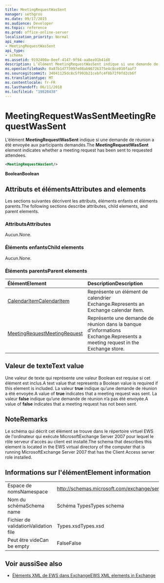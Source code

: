 ```yaml
---
title: MeetingRequestWasSent
manager: sethgros
ms.date: 09/17/2015
ms.audience: Developer
ms.topic: reference
ms.prod: office-online-server
localization_priority: Normal
api_name:
- MeetingRequestWasSent
api_type:
- schema
ms.assetid: 9192400a-8eef-4147-9f94-aa8ea91b41d8
description: L’élément MeetingRequestWasSent indique si une demande de réunion a été envoyée aux participants demandés.
ms.openlocfilehash: 0a87b1d773997e08ab96726375e4c8ce010faaf7
ms.sourcegitcommit: 34041125dc8c5f993b21cebfc4f8b72f0fd2cb6f
ms.translationtype: MT
ms.contentlocale: fr-FR
ms.lasthandoff: 06/11/2018
ms.locfileid: "19828438"
---
```

# <a name="meetingrequestwassent"></a><span data-ttu-id="de259-103">MeetingRequestWasSent</span><span class="sxs-lookup"><span data-stu-id="de259-103">MeetingRequestWasSent</span></span>

<span data-ttu-id="de259-104">L’élément **MeetingRequestWasSent** indique si une demande de réunion a été envoyée aux participants demandés.</span><span class="sxs-lookup"><span data-stu-id="de259-104">The **MeetingRequestWasSent** element indicates whether a meeting request has been sent to requested attendees.</span></span> 
  
```xml
<MeetingRequestWasSent/>
```

 <span data-ttu-id="de259-105">**Boolean**</span><span class="sxs-lookup"><span data-stu-id="de259-105">**Boolean**</span></span>
## <a name="attributes-and-elements"></a><span data-ttu-id="de259-106">Attributs et éléments</span><span class="sxs-lookup"><span data-stu-id="de259-106">Attributes and elements</span></span>

<span data-ttu-id="de259-107">Les sections suivantes décrivent les attributs, éléments enfants et éléments parents.</span><span class="sxs-lookup"><span data-stu-id="de259-107">The following sections describe attributes, child elements, and parent elements.</span></span>
  
### <a name="attributes"></a><span data-ttu-id="de259-108">Attributs</span><span class="sxs-lookup"><span data-stu-id="de259-108">Attributes</span></span>

<span data-ttu-id="de259-109">Aucun.</span><span class="sxs-lookup"><span data-stu-id="de259-109">None.</span></span>
  
### <a name="child-elements"></a><span data-ttu-id="de259-110">Éléments enfants</span><span class="sxs-lookup"><span data-stu-id="de259-110">Child elements</span></span>

<span data-ttu-id="de259-111">Aucun.</span><span class="sxs-lookup"><span data-stu-id="de259-111">None.</span></span>
  
### <a name="parent-elements"></a><span data-ttu-id="de259-112">Éléments parents</span><span class="sxs-lookup"><span data-stu-id="de259-112">Parent elements</span></span>

|<span data-ttu-id="de259-113">**Élément**</span><span class="sxs-lookup"><span data-stu-id="de259-113">**Element**</span></span>|<span data-ttu-id="de259-114">**Description**</span><span class="sxs-lookup"><span data-stu-id="de259-114">**Description**</span></span>|
|:-----|:-----|
|[<span data-ttu-id="de259-115">CalendarItem</span><span class="sxs-lookup"><span data-stu-id="de259-115">CalendarItem</span></span>](calendaritem.md) <br/> |<span data-ttu-id="de259-116">Représente un élément de calendrier Exchange.</span><span class="sxs-lookup"><span data-stu-id="de259-116">Represents an Exchange calendar item.</span></span>  <br/> |
|[<span data-ttu-id="de259-117">MeetingRequest</span><span class="sxs-lookup"><span data-stu-id="de259-117">MeetingRequest</span></span>](meetingrequest.md) <br/> |<span data-ttu-id="de259-118">Représente une demande de réunion dans la banque d'informations Exchange.</span><span class="sxs-lookup"><span data-stu-id="de259-118">Represents a meeting request in the Exchange store.</span></span>  <br/> |
   
## <a name="text-value"></a><span data-ttu-id="de259-119">Valeur de texte</span><span class="sxs-lookup"><span data-stu-id="de259-119">Text value</span></span>

<span data-ttu-id="de259-120">Une valeur de texte qui représente une valeur Boolean est requise si cet élément est inclus.</span><span class="sxs-lookup"><span data-stu-id="de259-120">A text value that represents a Boolean value is required if this element is included.</span></span> <span data-ttu-id="de259-121">La valeur **true** indique qu’une demande de réunion a été envoyée.</span><span class="sxs-lookup"><span data-stu-id="de259-121">A value of **true** indicates that a meeting request was sent.</span></span> <span data-ttu-id="de259-122">La valeur **false** indique qu’une demande de réunion n’a pas été envoyée.</span><span class="sxs-lookup"><span data-stu-id="de259-122">A value of **false** indicates that a meeting request has not been sent.</span></span> 
  
## <a name="remarks"></a><span data-ttu-id="de259-123">Note</span><span class="sxs-lookup"><span data-stu-id="de259-123">Remarks</span></span>

<span data-ttu-id="de259-124">Le schéma qui décrit cet élément se trouve dans le répertoire virtuel EWS de l'ordinateur qui exécute MicrosoftExchange Server 2007 pour lequel le rôle serveur d'accès au client est installé.</span><span class="sxs-lookup"><span data-stu-id="de259-124">The schema that describes this element is located in the EWS virtual directory of the computer that is running MicrosoftExchange Server 2007 that has the Client Access server role installed.</span></span>
  
## <a name="element-information"></a><span data-ttu-id="de259-125">Informations sur l'élément</span><span class="sxs-lookup"><span data-stu-id="de259-125">Element information</span></span>

|||
|:-----|:-----|
|<span data-ttu-id="de259-126">Espace de noms</span><span class="sxs-lookup"><span data-stu-id="de259-126">Namespace</span></span>  <br/> |http://schemas.microsoft.com/exchange/services/2006/types  <br/> |
|<span data-ttu-id="de259-127">Nom du schéma</span><span class="sxs-lookup"><span data-stu-id="de259-127">Schema name</span></span>  <br/> |<span data-ttu-id="de259-128">Schéma Types</span><span class="sxs-lookup"><span data-stu-id="de259-128">Types schema</span></span>  <br/> |
|<span data-ttu-id="de259-129">Fichier de validation</span><span class="sxs-lookup"><span data-stu-id="de259-129">Validation file</span></span>  <br/> |<span data-ttu-id="de259-130">Types.xsd</span><span class="sxs-lookup"><span data-stu-id="de259-130">Types.xsd</span></span>  <br/> |
|<span data-ttu-id="de259-131">Peut être vide</span><span class="sxs-lookup"><span data-stu-id="de259-131">Can be empty</span></span>  <br/> |<span data-ttu-id="de259-132">False</span><span class="sxs-lookup"><span data-stu-id="de259-132">False</span></span>  <br/> |
   
## <a name="see-also"></a><span data-ttu-id="de259-133">Voir aussi</span><span class="sxs-lookup"><span data-stu-id="de259-133">See also</span></span>



- [<span data-ttu-id="de259-134">Éléments XML de EWS dans Exchange</span><span class="sxs-lookup"><span data-stu-id="de259-134">EWS XML elements in Exchange</span></span>](ews-xml-elements-in-exchange.md)

